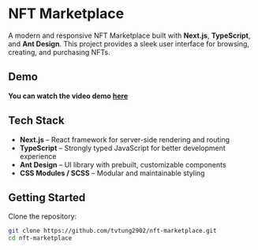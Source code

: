 # NFT Marketplace

A modern and responsive NFT Marketplace built with **Next.js**, **TypeScript**, and **Ant Design**. This project provides a sleek user interface for browsing, creating, and purchasing NFTs.

## Demo

**You can watch the video demo [here](https://drive.google.com/file/d/1V2BUCpxrmBsS7fhoKxe-Msw6He2zoTFw/view?usp=drive_link)**

## Tech Stack

- **Next.js** – React framework for server-side rendering and routing  
- **TypeScript** – Strongly typed JavaScript for better development experience  
- **Ant Design** – UI library with prebuilt, customizable components  
- **CSS Modules / SCSS** – Modular and maintainable styling  

## Getting Started

Clone the repository:

```bash
git clone https://github.com/tvtung2902/nft-marketplace.git
cd nft-marketplace
